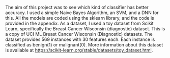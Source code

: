The aim of this project was to see which kind of classifier has better accuracy.
I used a simple Naive Bayes Algorithm, an SVM, and a DNN for this. All the models are 
coded using the sklearn library, and the code is provided in the appendix. As a dataset,
I used a toy dataset from Scikit Learn, specifically the Breast Cancer Wisconsin (diagnostic) dataset.
This is a copy of UCI ML Breast Cancer Wisconsin (Diagnostic) datasets. The dataset provides 569 instances
with 30 features each. Each instance is classified as benign(1) or malignant(0). More information about this
dataset is available at https://scikit-learn.org/stable/datasets/toy_dataset.html.


